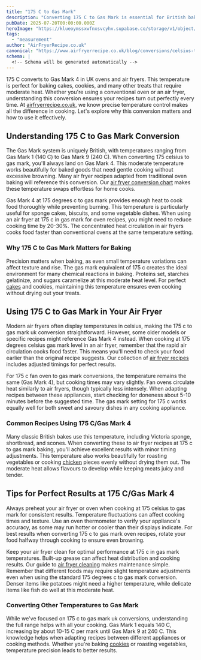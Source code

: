 ```yaml
---
title: "175 C to Gas Mark"
description: "Converting 175 C to Gas Mark is essential for British baking and air frying. Our guide explains the simple conversion and why it matters for your recipes. Discover how to adjust temperatures for perfect results in your air fryer or oven."
pubDate: 2025-07-20T00:00:00.000Z
heroImage: "https://klueoymssxwfnxsvcyhv.supabase.co/storage/v1/object/public/Shmucket/175-c-to-gas-mark.png"
tags:
  - "measurement"
author: "AirFryerRecipe.co.uk"
canonical: "https://www.airfryerrecipe.co.uk/blog/conversions/celsius-to-gas-mark/175-c-to-gas-mark"
schema: |
  <!-- Schema will be generated automatically -->
---
```


<p id="">175 C converts to Gas Mark 4 in UK ovens and air fryers. This temperature is perfect for baking cakes, cookies, and many other treats that require moderate heat. Whether you're using a conventional oven or an air fryer, understanding this conversion ensures your recipes turn out perfectly every time. At <a href="https://www.airfryerrecipe.co.uk" id="">airfryerrecipe.co.uk</a>, we know precise temperature control makes all the difference in cooking. Let's explore why this conversion matters and how to use it effectively.</p><h2 id="">Understanding 175 C to Gas Mark Conversion</h2><p id="">The Gas Mark system is uniquely British, with temperatures ranging from Gas Mark 1 (140 C) to Gas Mark 9 (240 C). When converting 175 celsius to gas mark, you'll always land on Gas Mark 4. This moderate temperature works beautifully for baked goods that need gentle cooking without excessive browning. Many air fryer recipes adapted from traditional oven baking will reference this conversion. Our <a href="https://www.airfryerrecipe.co.uk/air-fryer-conversion-chart" id="">air fryer conversion chart</a> makes these temperature swaps effortless for home cooks.</p><p id="">Gas Mark 4 at 175 degrees c to gas mark provides enough heat to cook food thoroughly while preventing burning. This temperature is particularly useful for sponge cakes, biscuits, and some vegetable dishes. When using an air fryer at 175 c in gas mark for oven recipes, you might need to reduce cooking time by 20-30%. The concentrated heat circulation in air fryers cooks food faster than conventional ovens at the same temperature setting.</p><h3 id="">Why 175 C to Gas Mark Matters for Baking</h3><p id="">Precision matters when baking, as even small temperature variations can affect texture and rise. The gas mark equivalent of 175 c creates the ideal environment for many chemical reactions in baking. Proteins set, starches gelatinize, and sugars caramelize at this moderate heat level. For perfect <a href="https://www.airfryerrecipe.co.uk/recipe-category/cakes" id="">cakes</a> and cookies, maintaining this temperature ensures even cooking without drying out your treats.</p><h2 id="">Using 175 C to Gas Mark in Your Air Fryer</h2><p id="">Modern air fryers often display temperatures in celsius, making the 175 c to gas mark uk conversion straightforward. However, some older models or specific recipes might reference Gas Mark 4 instead. When cooking at 175 degrees celsius gas mark level in an air fryer, remember that the rapid air circulation cooks food faster. This means you'll need to check your food earlier than the original recipe suggests. Our collection of <a href="https://www.airfryerrecipe.co.uk/recipes" id="">air fryer recipes</a> includes adjusted timings for perfect results.</p><p id="">For 175 c fan oven to gas mark conversions, the temperature remains the same (Gas Mark 4), but cooking times may vary slightly. Fan ovens circulate heat similarly to air fryers, though typically less intensely. When adapting recipes between these appliances, start checking for doneness about 5-10 minutes before the suggested time. The gas mark setting for 175 c works equally well for both sweet and savoury dishes in any cooking appliance.</p><h3 id="">Common Recipes Using 175 C/Gas Mark 4</h3><p id="">Many classic British bakes use this temperature, including Victoria sponge, shortbread, and scones. When converting these to air fryer recipes at 175 c to gas mark baking, you'll achieve excellent results with minor timing adjustments. This temperature also works beautifully for roasting vegetables or cooking <a href="https://www.airfryerrecipe.co.uk/recipe-category/chicken" id="">chicken</a> pieces evenly without drying them out. The moderate heat allows flavours to develop while keeping meats juicy and tender.</p><h2 id="">Tips for Perfect Results at 175 C/Gas Mark 4</h2><p id="">Always preheat your air fryer or oven when cooking at 175 celsius to gas mark for consistent results. Temperature fluctuations can affect cooking times and texture. Use an oven thermometer to verify your appliance's accuracy, as some may run hotter or cooler than their displays indicate. For best results when converting 175 c to gas mark oven recipes, rotate your food halfway through cooking to ensure even browning.</p><p id="">Keep your air fryer clean for optimal performance at 175 c in gas mark temperatures. Built-up grease can affect heat distribution and cooking results. Our guide to <a href="https://www.airfryerrecipe.co.uk/air-fryer-cleaner" id="">air fryer cleaning</a> makes maintenance simple. Remember that different foods may require slight temperature adjustments even when using the standard 175 degrees c to gas mark conversion. Denser items like potatoes might need a higher temperature, while delicate items like fish do well at this moderate heat.</p><h3 id="">Converting Other Temperatures to Gas Mark</h3><p id="">While we've focused on 175 c to gas mark uk conversions, understanding the full range helps with all your cooking. Gas Mark 1 equals 140 C, increasing by about 10-15 C per mark until Gas Mark 9 at 240 C. This knowledge helps when adapting recipes between different appliances or cooking methods. Whether you're baking <a href="https://www.airfryerrecipe.co.uk/recipe-category/cookies" id="">cookies</a> or roasting vegetables, temperature precision leads to better results.</p>
